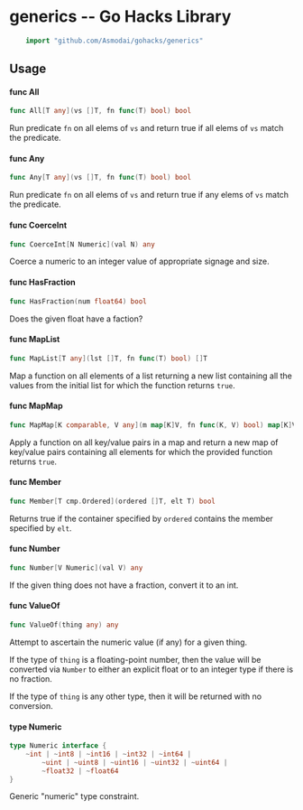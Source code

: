 <!-- -*- Mode: gfm; auto-fill: t; fill-column: 78; -*- -->

# generics -- Go Hacks Library

```go
    import "github.com/Asmodai/gohacks/generics"
```

## Usage

#### func  All

```go
func All[T any](vs []T, fn func(T) bool) bool
```
Run predicate `fn` on all elems of `vs` and return true if all elems of `vs`
match the predicate.

#### func  Any

```go
func Any[T any](vs []T, fn func(T) bool) bool
```
Run predicate `fn` on all elems of `vs` and return true if any elems of `vs`
match the predicate.

#### func  CoerceInt

```go
func CoerceInt[N Numeric](val N) any
```
Coerce a numeric to an integer value of appropriate signage and size.

#### func  HasFraction

```go
func HasFraction(num float64) bool
```
Does the given float have a faction?

#### func  MapList

```go
func MapList[T any](lst []T, fn func(T) bool) []T
```
Map a function on all elements of a list returning a new list containing all the
values from the initial list for which the function returns `true`.

#### func  MapMap

```go
func MapMap[K comparable, V any](m map[K]V, fn func(K, V) bool) map[K]V
```
Apply a function on all key/value pairs in a map and return a new map of
key/value pairs containing all elements for which the provided function returns
`true`.

#### func  Member

```go
func Member[T cmp.Ordered](ordered []T, elt T) bool
```
Returns true if the container specified by `ordered` contains the member
specified by `elt`.

#### func  Number

```go
func Number[V Numeric](val V) any
```
If the given thing does not have a fraction, convert it to an int.

#### func  ValueOf

```go
func ValueOf(thing any) any
```
Attempt to ascertain the numeric value (if any) for a given thing.

If the type of `thing` is a floating-point number, then the value will be
converted via `Number` to either an explicit float or to an integer type if
there is no fraction.

If the type of `thing` is any other type, then it will be returned with no
conversion.

#### type Numeric

```go
type Numeric interface {
	~int | ~int8 | ~int16 | ~int32 | ~int64 |
		~uint | ~uint8 | ~uint16 | ~uint32 | ~uint64 |
		~float32 | ~float64
}
```

Generic "numeric" type constraint.
